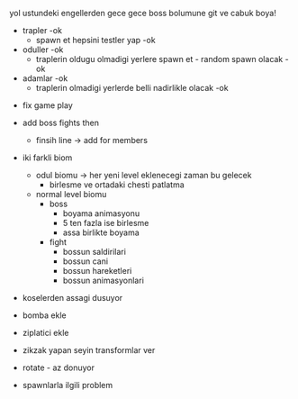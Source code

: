 yol ustundeki engellerden gece gece boss bolumune git ve cabuk boya!

- trapler -ok
  - spawn et hepsini testler yap -ok
- oduller -ok
  - traplerin oldugu olmadigi yerlere spawn et - random spawn olacak -ok
- adamlar -ok
  - traplerin olmadigi yerlerde belli nadirlikle olacak -ok


* fix game play
* add boss fights then
  - finsih line -> add for members

* iki farkli biom
  * odul biomu -> her yeni level eklenecegi zaman bu gelecek
    * birlesme ve ortadaki chesti patlatma  
  * normal level biomu
    * boss
      * boyama animasyonu
      * 5 ten fazla ise birlesme
      * assa birlikte boyama
    * fight
      * bossun saldirilari
      * bossun cani
      * bossun hareketleri
      * bossun animasyonlari
      
* koselerden assagi dusuyor
* bomba ekle
* ziplatici ekle
* zikzak yapan seyin transformlar ver
* rotate - az donuyor
* spawnlarla ilgili problem